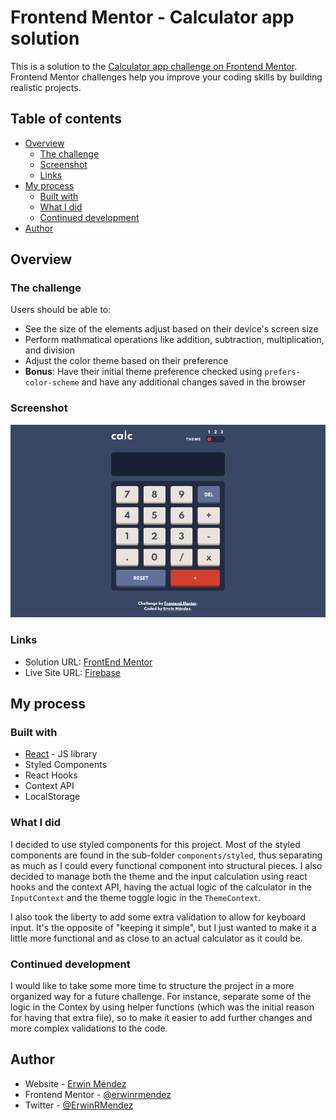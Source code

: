 # Frontend Mentor - Calculator app solution

This is a solution to the [Calculator app challenge on Frontend Mentor](https://www.frontendmentor.io/challenges/calculator-app-9lteq5N29). Frontend Mentor challenges help you improve your coding skills by building realistic projects.

## Table of contents

- [Overview](#overview)
  - [The challenge](#the-challenge)
  - [Screenshot](#screenshot)
  - [Links](#links)
- [My process](#my-process)
  - [Built with](#built-with)
  - [What I did](#what-i-did)
  - [Continued development](#continued-development)
- [Author](#author)

## Overview

### The challenge

Users should be able to:

- See the size of the elements adjust based on their device's screen size
- Perform mathmatical operations like addition, subtraction, multiplication, and division
- Adjust the color theme based on their preference
- **Bonus**: Have their initial theme preference checked using `prefers-color-scheme` and have any additional changes saved in the browser

### Screenshot

![](screenshot.png)

### Links

- Solution URL: [FrontEnd Mentor]()
- Live Site URL: [Firebase](https://calculator-app-91344.web.app)

## My process

### Built with

- [React](https://reactjs.org/) - JS library
- Styled Components
- React Hooks
- Context API
- LocalStorage

### What I did

I decided to use styled components for this project. Most of the styled components are found in the sub-folder `components/styled`, thus separating as much as I could every functional component into structural pieces. I also decided to manage both the theme and the input calculation using react hooks and the context API, having the actual logic of the calculator in the `InputContext` and the theme toggle logic in the `ThemeContext`.

I also took the liberty to add some extra validation to allow for keyboard input. It's the opposite of "keeping it simple", but I just wanted to make it a little more functional and as close to an actual calculator as it could be.

### Continued development

I would like to take some more time to structure the project in a more organized way for a future challenge. For instance, separate some of the logic in the Contex by using helper functions (which was the initial reason for having that extra file), so to make it easier to add further changes and more complex validations to the code.

## Author

- Website - [Erwin Méndez](https://github.com/erwinrmendez)
- Frontend Mentor - [@erwinrmendez](https://www.frontendmentor.io/profile/erwinrmendez)
- Twitter - [@ErwinRMendez](https://twitter.com/ErwinRMendez)
